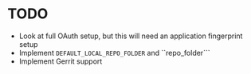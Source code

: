 # TODO

- Look at full OAuth setup, but this will need an application fingerprint setup
- Implement ```DEFAULT_LOCAL_REPO_FOLDER``` and ``repo_folder```
- Implement Gerrit support
